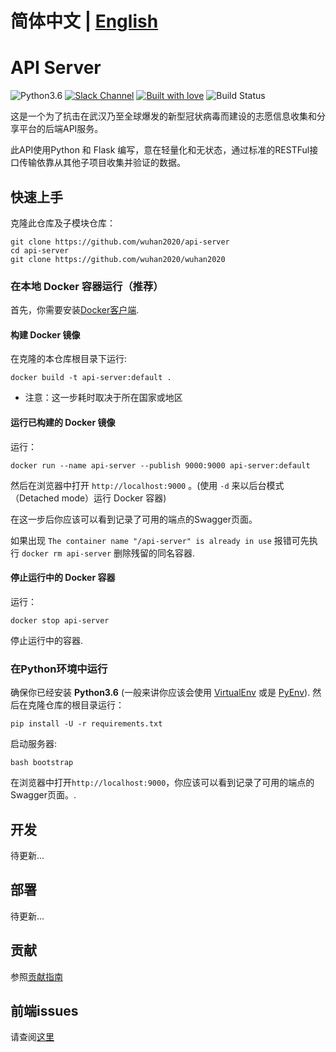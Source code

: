# 简体中文 | [English](./README_EN.md) 

# API Server

![Python3.6](https://img.shields.io/badge/python-3.6-green.svg?style=flat-square&logo=python&colorB=blue)
[![Slack Channel](https://img.shields.io/badge/Slack%20Channel-%23api--server-green.svg?style=flat-square&colorB=blue)](https://app.slack.com/client/TT5U1VCPQ/CT3V5CDKJ)
[![Built with love](https://img.shields.io/badge/BUILT%20WITH-LOVE-orange?style=flat-square)](https://img.shields.io/badge/BUILT%20WITH-LOVE-orange?style=flat-square&logo=love)
![Build Status](https://github.com/wuhan2020/api-server/workflows/Tests%20on%20Pull%20Requests%20and%20Master/badge.svg?branch=master&event=push)


这是一个为了抗击在武汉乃至全球爆发的新型冠状病毒而建设的志愿信息收集和分享平台的后端API服务。

此API使用Python 和 Flask 编写，意在轻量化和无状态，通过标准的RESTFul接口传输依靠从其他子项目收集并验证的数据。

## 快速上手

克隆此仓库及子模块仓库：
```
git clone https://github.com/wuhan2020/api-server
cd api-server
git clone https://github.com/wuhan2020/wuhan2020
```

### 在本地 Docker 容器运行（推荐）

首先，你需要安装[Docker客户端](https://www.docker.com/products/docker-desktop).

#### 构建 Docker 镜像 

在克隆的本仓库根目录下运行:
```
docker build -t api-server:default .
```
* 注意：这一步耗时取决于所在国家或地区

#### 运行已构建的 Docker 镜像

运行：
```
docker run --name api-server --publish 9000:9000 api-server:default 
```
然后在浏览器中打开 `http://localhost:9000`  。(使用 `-d` 来以后台模式（Detached mode）运行 Docker 容器)

在这一步后你应该可以看到记录了可用的端点的Swagger页面。

如果出现 `The container name "/api-server" is already in use` 报错可先执行 `docker rm api-server` 删除残留的同名容器.

#### 停止运行中的 Docker 容器

运行：
```
docker stop api-server 
```
停止运行中的容器.

### 在Python环境中运行

确保你已经安装 **Python3.6**  (一般来讲你应该会使用 [VirtualEnv](https://docs.python.org/3.6/tutorial/venv.html)
或是 [PyEnv](https://github.com/pyenv/pyenv)). 然后在克隆仓库的根目录运行：

```
pip install -U -r requirements.txt
```

启动服务器:

```
bash bootstrap
```
在浏览器中打开`http://localhost:9000`，你应该可以看到记录了可用的端点的Swagger页面。.


## 开发

待更新...

## 部署
待更新...

## 贡献

参照[贡献指南](CONTRIBUTING.md)

## 前端issues

请查阅[这里](https://github.com/wuhan2020/front-pages/issues)
